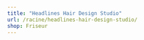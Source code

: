 ```yaml
---
title: "Headlines Hair Design Studio"
url: /racine/headlines-hair-design-studio/
shop: Friseur
---
```

